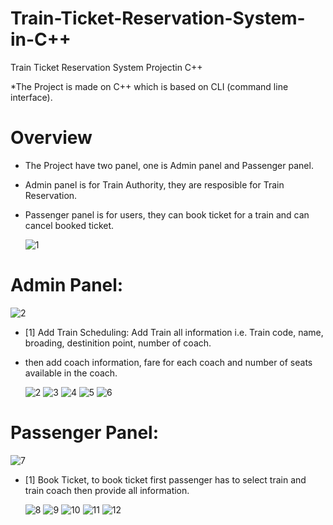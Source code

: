 # Train-Ticket-Reservation-System-in-C++
Train Ticket Reservation System  Projectin C++

*The Project is made on C++ which is based on CLI (command line interface).

# Overview
* The Project have two panel, one is Admin panel and Passenger panel.
* Admin panel is for Train Authority, they are resposible for Train Reservation.
* Passenger panel is for users, they can book ticket for a train and can cancel booked ticket.

  ![1](https://github.com/PollobRay/Train-Ticket-Reservation-System-in-C-plus-plus/assets/96225924/d50a8604-64b5-4f60-bfa1-a544d6501e58)



# Admin Panel:

![2](https://github.com/PollobRay/Train-Ticket-Reservation-System-in-C-plus-plus/assets/96225924/c71ce148-3c90-432e-8445-e53200f53aba)

* [1] Add Train Scheduling: Add Train all information i.e. Train code, name, broading, destinition point, number of coach.
* then add coach information, fare for each coach and number of seats available in the coach.

  ![2](https://github.com/PollobRay/Train-Ticket-Reservation-System-in-C-plus-plus/assets/96225924/cbf44a0a-1d51-4bfc-89b9-1b3a4676b7c3)
  ![3](https://github.com/PollobRay/Train-Ticket-Reservation-System-in-C-plus-plus/assets/96225924/0b813722-f1c0-4c11-8b5e-507538c60379)
  ![4](https://github.com/PollobRay/Train-Ticket-Reservation-System-in-C-plus-plus/assets/96225924/6be8e0c6-ab36-4e0e-851c-cc5cb42190d9)
  ![5](https://github.com/PollobRay/Train-Ticket-Reservation-System-in-C-plus-plus/assets/96225924/e26bf05e-e12f-414f-b4d7-5add82e50e75)
  ![6](https://github.com/PollobRay/Train-Ticket-Reservation-System-in-C-plus-plus/assets/96225924/d0c4860c-eede-49f7-b5ab-35475c00d90f)



# Passenger Panel:

![7](https://github.com/PollobRay/Train-Ticket-Reservation-System-in-C-plus-plus/assets/96225924/8eda5310-29c2-4fc2-a6ea-7340accbd414)

* [1] Book Ticket, to book ticket first passenger has to select train and train coach then provide all information.

  ![8](https://github.com/PollobRay/Train-Ticket-Reservation-System-in-C-plus-plus/assets/96225924/f932ccfd-656b-4863-8b88-b707fc82a263)
  ![9](https://github.com/PollobRay/Train-Ticket-Reservation-System-in-C-plus-plus/assets/96225924/afb3822c-e053-43d3-8265-b39cc9b9b12a)
  ![10](https://github.com/PollobRay/Train-Ticket-Reservation-System-in-C-plus-plus/assets/96225924/cd7a607c-5ba5-472f-892c-7c8e413c43b9)
  ![11](https://github.com/PollobRay/Train-Ticket-Reservation-System-in-C-plus-plus/assets/96225924/3f3b822a-a4d6-42f8-b1dd-2da841f4da7a)
  ![12](https://github.com/PollobRay/Train-Ticket-Reservation-System-in-C-plus-plus/assets/96225924/826ab096-3de1-43e1-b976-d1f213e77ec9)


  











